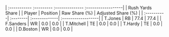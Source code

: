 | :----------- :--------- :-------------- :------------------|
|                      Rush Yards Share                      |
| Player     | Position | Raw Share (%) | Adjusted Share (%) |
| :----------| :--------| :-------------| :------------------|
| T.Jones    | RB       | 77.4          | 77.4               |
| F.Sanders  | WR       | 0.0           | 0.0                |
| T.Mitchell | TE       | 0.0           | 0.0                |
| T.Hardy    | TE       | 0.0           | 0.0                |
| D.Boston   | WR       | 0.0           | 0.0                |